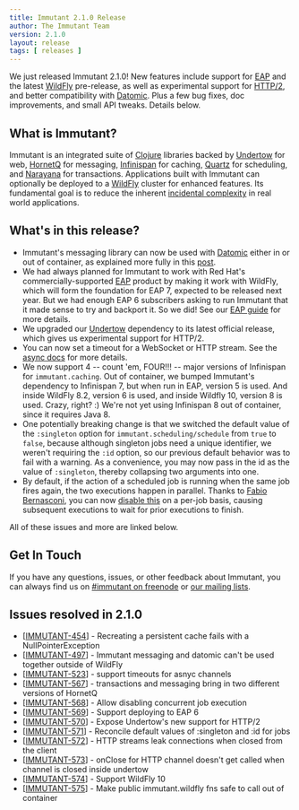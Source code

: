 ```yaml
---
title: Immutant 2.1.0 Release
author: The Immutant Team
version: 2.1.0
layout: release
tags: [ releases ]
---
```


We just released Immutant 2.1.0! New features include support for
[EAP] and the latest [WildFly] pre-release, as well as experimental
support for
[HTTP/2](http://undertow.io/blog/2015/04/27/An-in-depth-overview-of-HTTP2.html),
and better compatibility with [Datomic]. Plus a few bug fixes, doc
improvements, and small API tweaks. Details below.

## What is Immutant?

Immutant is an integrated suite of [Clojure](http://clojure.org)
libraries backed by [Undertow] for web, [HornetQ] for messaging,
[Infinispan] for caching, [Quartz] for scheduling, and [Narayana] for
transactions. Applications built with Immutant can optionally be
deployed to a [WildFly] cluster for enhanced features. Its fundamental
goal is to reduce the inherent
[incidental complexity](http://en.wikipedia.org/wiki/Accidental_complexity)
in real world applications.

## What's in this release?

* Immutant's messaging library can now be used with [Datomic] either
  in or out of container, as explained more fully in this
  [post](/news/2015/08/03/datomic/).
* We had always planned for Immutant to work with Red Hat's
  commercially-supported [EAP] product by making it work with WildFly,
  which will form the foundation for EAP 7, expected to be released
  next year. But we had enough EAP 6 subscribers asking to run
  Immutant that it made sense to try and backport it. So we did!
  See our [EAP guide] for more details.
* We upgraded our [Undertow] dependency to its latest official
  release, which gives us experimental support for HTTP/2.
* You can now set a timeout for a WebSocket or HTTP stream. See the
  [async docs] for more details.
* We now support 4 -- count 'em, FOUR!!! -- major versions of
  Infinispan for `immutant.caching`. Out of container, we bumped
  Immutant's dependency to Infinispan 7, but when run in EAP, version
  5 is used. And inside WildFly 8.2, version 6 is used, and inside
  Wildfly 10, version 8 is used. Crazy, right? :) We're not yet using
  Infinispan 8 out of container, since it requires Java 8.
* One potentially breaking change is that we switched the default
  value of the `:singleton` option for `immutant.scheduling/schedule`
  from `true` to `false`, because although singleton jobs need a
  unique identifier, we weren't requiring the `:id` option, so our
  previous default behavior was to fail with a warning. As a
  convenience, you may now pass in the id as the value of
  `:singleton`, thereby collapsing two arguments into one.
* By default, if the action of a scheduled job is running when the
  same job fires again, the two executions happen in parallel. Thanks
  to [Fabio Bernasconi], you can now [disable this] on a per-job basis,
  causing subsequent executions to wait for prior executions to
  finish.

All of these issues and more are linked below.

## Get In Touch

If you have any questions, issues, or other feedback about Immutant,
you can always find us on [#immutant on freenode](/community/) or
[our mailing lists](/community/mailing_lists).

## Issues resolved in 2.1.0

<ul>
<li>[<a href='https://issues.jboss.org/browse/IMMUTANT-454'>IMMUTANT-454</a>] -         Recreating a persistent cache fails with a NullPointerException</li>
<li>[<a href='https://issues.jboss.org/browse/IMMUTANT-497'>IMMUTANT-497</a>] -         Immutant messaging and datomic can&#39;t be used together outside of WildFly</li>
<li>[<a href='https://issues.jboss.org/browse/IMMUTANT-523'>IMMUTANT-523</a>] -         support timeouts for asnyc channels</li>
<li>[<a href='https://issues.jboss.org/browse/IMMUTANT-567'>IMMUTANT-567</a>] -         transactions and messaging bring in two different versions of HornetQ</li>
<li>[<a href='https://issues.jboss.org/browse/IMMUTANT-568'>IMMUTANT-568</a>] -         Allow disabling concurrent job execution</li>
<li>[<a href='https://issues.jboss.org/browse/IMMUTANT-569'>IMMUTANT-569</a>] -         Support deploying to EAP 6</li>
<li>[<a href='https://issues.jboss.org/browse/IMMUTANT-570'>IMMUTANT-570</a>] -         Expose Undertow&#39;s new support for HTTP/2 </li>
<li>[<a href='https://issues.jboss.org/browse/IMMUTANT-571'>IMMUTANT-571</a>] -         Reconcile default values of :singleton and :id for jobs</li>
<li>[<a href='https://issues.jboss.org/browse/IMMUTANT-572'>IMMUTANT-572</a>] -         HTTP streams leak connections when closed from the client</li>
<li>[<a href='https://issues.jboss.org/browse/IMMUTANT-573'>IMMUTANT-573</a>] -         onClose for HTTP channel doesn&#39;t get called when channel is closed inside undertow</li>
<li>[<a href='https://issues.jboss.org/browse/IMMUTANT-574'>IMMUTANT-574</a>] -         Support WildFly 10</li>
<li>[<a href='https://issues.jboss.org/browse/IMMUTANT-575'>IMMUTANT-575</a>] -         Make public immutant.wildfly fns safe to call out of container</li>
</ul>

[WildFly]: http://wildfly.org/
[Infinispan]: http://infinispan.org
[HornetQ]: http://hornetq.org
[Undertow]: http://undertow.io
[Quartz]: http://quartz-scheduler.org/
[Narayana]: http://www.jboss.org/narayana
[EAP]: https://www.jboss.org/products/eap
[EAP guide]: /documentation/2.1.0/apidoc/guide-EAP.html
[Datomic]: http://www.datomic.com/
[async docs]: /documentation/2.1.0/apidoc/immutant.web.async.html
[Fabio Bernasconi]: https://github.com/instilled
[disable this]: /documentation/2.1.0/apidoc/immutant.scheduling.html#var-allow-concurrent-exec.3F
